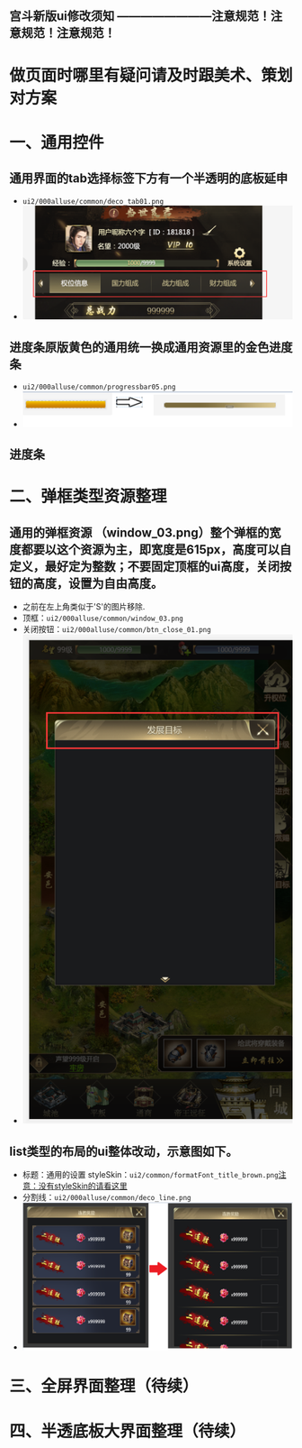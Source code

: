 宫斗新版ui修改须知
  		 ————————注意规范！注意规范！注意规范！
------------
# 做页面时哪里有疑问请及时跟美术、策划对方案

# 一、通用控件

## 通用界面的tab选择标签下方有一个半透明的底板延申
- `ui2/000alluse/common/deco_tab01.png`
- ![pic1](https://github.com/17864117575/ScreenShot/blob/master/TIM%E6%88%AA%E5%9B%BE20191014142744.png?raw=true)

## 进度条原版黄色的通用统一换成通用资源里的金色进度条
- `ui2/000alluse/common/progressbar05.png`
- ![pic3](https://github.com/17864117575/ScreenShot/blob/master/TIM%E6%88%AA%E5%9B%BE20191025151615.png?raw=true)

## 进度条

# 二、弹框类型资源整理

## 通用的弹框资源 （window_03.png）整个弹框的宽度都要以这个资源为主，即宽度是615px，高度可以自定义，最好定为整数；不要固定顶框的ui高度，关闭按钮的高度，设置为自由高度。
- 之前在左上角类似于'S'的图片移除.
- 顶框：`ui2/000alluse/common/window_03.png`
- 关闭按钮：`ui2/000alluse/common/btn_close_01.png`
- ![pic2](https://github.com/17864117575/ScreenShot/blob/master/TIM%E6%88%AA%E5%9B%BE20191021160859.png?raw=true)

## list类型的布局的ui整体改动，示意图如下。
- 标题：通用的设置 styleSkin：`ui2/common/formatFont_title_brown.png`[注意：没有styleSkin的请看这里](https://github.com/17864117575/ScreenShot/blob/master/LayaIDE%E4%B8%AD%E7%9A%84%E8%87%AA%E5%AE%9A%E4%B9%89%E7%BB%84%E4%BB%B6.md)
- 分割线：`ui2/000alluse/common/deco_line.png`
- ![pic3](https://github.com/17864117575/ScreenShot/blob/master/TIM%E6%88%AA%E5%9B%BE20191024100949.png?raw=true)

# 三、全屏界面整理（待续）

# 四、半透底板大界面整理（待续）
